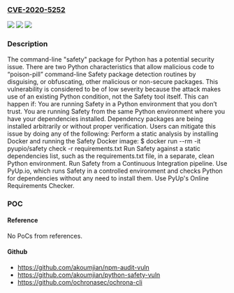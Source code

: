 ### [CVE-2020-5252](https://cve.mitre.org/cgi-bin/cvename.cgi?name=CVE-2020-5252)
![](https://img.shields.io/static/v1?label=Product&message=safety&color=blue)
![](https://img.shields.io/static/v1?label=Version&message=%3C%201.9.0%20&color=brightgreen)
![](https://img.shields.io/static/v1?label=Vulnerability&message=CWE-807%20Reliance%20on%20Untrusted%20Inputs%20in%20a%20Security%20Decision&color=brightgreen)

### Description

The command-line "safety" package for Python has a potential security issue. There are two Python characteristics that allow malicious code to “poison-pill” command-line Safety package detection routines by disguising, or obfuscating, other malicious or non-secure packages. This vulnerability is considered to be of low severity because the attack makes use of an existing Python condition, not the Safety tool itself. This can happen if: You are running Safety in a Python environment that you don’t trust. You are running Safety from the same Python environment where you have your dependencies installed. Dependency packages are being installed arbitrarily or without proper verification. Users can mitigate this issue by doing any of the following: Perform a static analysis by installing Docker and running the Safety Docker image: $ docker run --rm -it pyupio/safety check -r requirements.txt Run Safety against a static dependencies list, such as the requirements.txt file, in a separate, clean Python environment. Run Safety from a Continuous Integration pipeline. Use PyUp.io, which runs Safety in a controlled environment and checks Python for dependencies without any need to install them. Use PyUp's Online Requirements Checker.

### POC

#### Reference
No PoCs from references.

#### Github
- https://github.com/akoumjian/npm-audit-vuln
- https://github.com/akoumjian/python-safety-vuln
- https://github.com/ochronasec/ochrona-cli

